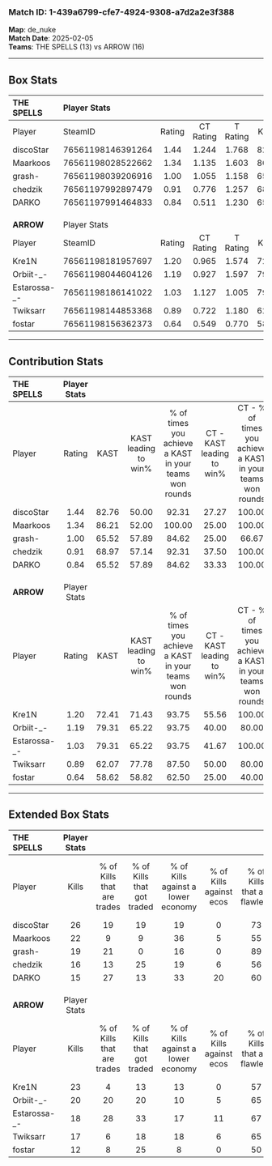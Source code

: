 ### Match ID: 1-439a6799-cfe7-4924-9308-a7d2a2e3f388  
**Map**: de_nuke  
**Match Date**: 2025-02-05  
**Teams**: THE SPELLS (13) vs ARROW (16)  

---  

## Box Stats  

| **THE SPELLS** | Player Stats      |        |           |          |       |      |       |         |        |      |     |
| :- | :- | :-: | :-: | :-: | :-: | :-: | :-: | :-: | :-: | :-: | :-: |
| Player         | SteamID           | Rating | CT Rating | T Rating | KAST  | ADR  | Kills | Assists | Deaths | K/D  | HS% |
| discoStar      | 76561198146391264 |  1.44  |   1.244   |  1.768   | 82.76 | 92.6 |  26   |    5    |   17   | 1.53 | 73  |
| Maarkoos       | 76561198028522662 |  1.34  |   1.135   |  1.603   | 86.21 | 79.2 |  22   |    4    |   15   | 1.47 | 22  |
| grash-         | 76561198039206916 |  1.00  |   1.055   |  1.158   | 65.52 | 67.5 |  19   |    2    |   18   | 1.06 | 68  |
| chedzik        | 76561197992897479 |  0.91  |   0.776   |  1.257   | 68.97 | 71.2 |  16   |    7    |   21   | 0.76 | 62  |
| DARKO          | 76561197991464833 |  0.84  |   0.511   |  1.230   | 65.52 | 56.0 |  15   |    8    |   19   | 0.79 | 46  |
|                |                   |        |           |          |       |      |       |         |        |      |     |
|                |                   |        |           |          |       |      |       |         |        |      |     |
|                |                   |        |           |          |       |      |       |         |        |      |     |
| **ARROW**      | Player Stats      |        |           |          |       |      |       |         |        |      |     |
| Player         | SteamID           | Rating | CT Rating | T Rating | KAST  | ADR  | Kills | Assists | Deaths | K/D  | HS% |
| Kre1N          | 76561198181957697 |  1.20  |   0.965   |  1.574   | 72.41 | 74.3 |  23   |    6    |   18   | 1.28 | 43  |
| Orbiit-_-      | 76561198044604126 |  1.19  |   0.927   |  1.597   | 79.31 | 75.3 |  20   |    3    |   16   | 1.25 | 55  |
| Estarossa-_-   | 76561198186141022 |  1.03  |   1.127   |  1.005   | 79.31 | 66.5 |  18   |    8    |   21   | 0.86 | 44  |
| Twiksarr       | 76561198144853368 |  0.89  |   0.722   |  1.180   | 62.07 | 71.8 |  17   |    6    |   21   | 0.81 | 29  |
| fostar         | 76561198156362373 |  0.64  |   0.549   |  0.770   | 58.62 | 52.8 |  12   |    7    |   22   | 0.55 | 41  |
---  

## Contribution Stats  

| **THE SPELLS** | Player Stats |       |                      |                                                        |                           |                                                             |                          |                                                            |
| :- | :-: | :-: | :-: | :-: | :-: | :-: | :-: | :-: |
| Player         |    Rating    | KAST  | KAST leading to win% | % of times you achieve a KAST in your teams won rounds | CT - KAST leading to win% | CT - % of times you achieve a KAST in your teams won rounds | T - KAST leading to win% | T - % of times you achieve a KAST in your teams won rounds |
| discoStar      |     1.44     | 82.76 |        50.00         |                         92.31                          |           27.27           |                           100.00                            |          69.23           |                           90.00                            |
| Maarkoos       |     1.34     | 86.21 |        52.00         |                         100.00                         |           25.00           |                           100.00                            |          76.92           |                           100.00                           |
| grash-         |     1.00     | 65.52 |        57.89         |                         84.62                          |           25.00           |                            66.67                            |          81.82           |                           90.00                            |
| chedzik        |     0.91     | 68.97 |        57.14         |                         92.31                          |           37.50           |                           100.00                            |          69.23           |                           90.00                            |
| DARKO          |     0.84     | 65.52 |        57.89         |                         84.62                          |           33.33           |                           100.00                            |          80.00           |                           80.00                            |
|                |              |       |                      |                                                        |                           |                                                             |                          |                                                            |
|                |              |       |                      |                                                        |                           |                                                             |                          |                                                            |
|                |              |       |                      |                                                        |                           |                                                             |                          |                                                            |
| **ARROW**      | Player Stats |       |                      |                                                        |                           |                                                             |                          |                                                            |
| Player         |    Rating    | KAST  | KAST leading to win% | % of times you achieve a KAST in your teams won rounds | CT - KAST leading to win% | CT - % of times you achieve a KAST in your teams won rounds | T - KAST leading to win% | T - % of times you achieve a KAST in your teams won rounds |
| Kre1N          |     1.20     | 72.41 |        71.43         |                         93.75                          |           55.56           |                           100.00                            |          83.33           |                           90.91                            |
| Orbiit-_-      |     1.19     | 79.31 |        65.22         |                         93.75                          |           40.00           |                            80.00                            |          84.62           |                           100.00                           |
| Estarossa-_-   |     1.03     | 79.31 |        65.22         |                         93.75                          |           41.67           |                           100.00                            |          90.91           |                           90.91                            |
| Twiksarr       |     0.89     | 62.07 |        77.78         |                         87.50                          |           50.00           |                            80.00                            |          100.00          |                           90.91                            |
| fostar         |     0.64     | 58.62 |        58.82         |                         62.50                          |           25.00           |                            40.00                            |          88.89           |                           72.73                            |
---  

## Extended Box Stats  

| **THE SPELLS** | Player Stats |                            |                            |                                    |                         |                              |                                 |        |                             |                                     |                          |                               |                            |
| :- | :-: | :-: | :-: | :-: | :-: | :-: | :-: | :-: | :-: | :-: | :-: | :-: | :-: |
| Player         |    Kills     | % of Kills that are trades | % of Kills that got traded | % of Kills against a lower economy | % of Kills against ecos | % of Kills that are flawless | % of Kills that are close duels | Deaths | % of Deaths that get traded | % of Deaths against a lower economy | % of Deaths against ecos | % of Deaths that are flawless | % of Deaths that are close |
| discoStar      |      26      |             19             |             19             |                 19                 |            0            |              73              |                0                |   17   |             24              |                 24                  |            0             |              65               |             6              |
| Maarkoos       |      22      |             9              |             9              |                 36                 |            5            |              55              |                5                |   15   |             13              |                  7                  |            7             |              60               |             7              |
| grash-         |      19      |             21             |             0              |                 16                 |            0            |              89              |                5                |   18   |             33              |                 17                  |            0             |              72               |             6              |
| chedzik        |      16      |             13             |             25             |                 19                 |            6            |              56              |               13                |   21   |             24              |                 19                  |            0             |              48               |             14             |
| DARKO          |      15      |             27             |             13             |                 33                 |           20            |              60              |                7                |   19   |             11              |                 26                  |            0             |              63               |             5              |
|                |              |                            |                            |                                    |                         |                              |                                 |        |                             |                                     |                          |                               |                            |
|                |              |                            |                            |                                    |                         |                              |                                 |        |                             |                                     |                          |                               |                            |
|                |              |                            |                            |                                    |                         |                              |                                 |        |                             |                                     |                          |                               |                            |
| **ARROW**      | Player Stats |                            |                            |                                    |                         |                              |                                 |        |                             |                                     |                          |                               |                            |
| Player         |    Kills     | % of Kills that are trades | % of Kills that got traded | % of Kills against a lower economy | % of Kills against ecos | % of Kills that are flawless | % of Kills that are close duels | Deaths | % of Deaths that get traded | % of Deaths against a lower economy | % of Deaths against ecos | % of Deaths that are flawless | % of Deaths that are close |
| Kre1N          |      23      |             4              |             13             |                 13                 |            0            |              57              |               13                |   18   |             17              |                  6                  |            6             |              78               |             6              |
| Orbiit-_-      |      20      |             20             |             20             |                 10                 |            5            |              65              |                0                |   16   |             19              |                  0                  |            0             |              56               |             13             |
| Estarossa-_-   |      18      |             28             |             33             |                 17                 |           11            |              67              |                6                |   21   |             10              |                  0                  |            0             |              57               |             5              |
| Twiksarr       |      17      |             6              |             18             |                 18                 |            6            |              65              |                6                |   21   |             14              |                  5                  |            0             |              81               |             0              |
| fostar         |      12      |             8              |             25             |                 8                  |            0            |              50              |               17                |   22   |              9              |                  5                  |            0             |              68               |             5              |
